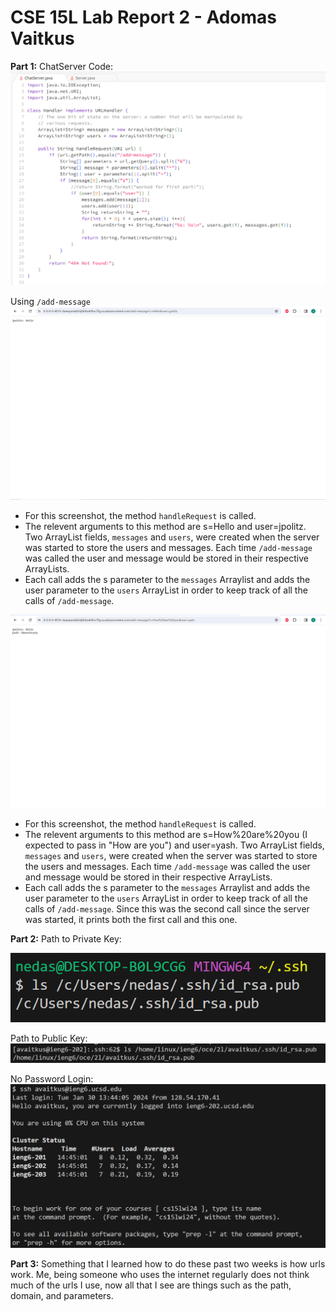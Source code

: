 # CSE 15L Lab Report 2 - Adomas Vaitkus

**Part 1:**
ChatServer Code:
![Image](ChatServer.png)

Using `/add-message`
![Image](ChatServerTest1.png)

* For this screenshot, the method `handleRequest` is called.
* The relevent arguments to this method are s=Hello and user=jpolitz. Two ArrayList fields, `messages` and `users`, were created when the server was started to store the users and messages. Each time `/add-message` was called the user and message would be stored in their respective ArrayLists.
* Each call adds the s parameter to the `messages` Arraylist and adds the user parameter to the `users` ArrayList in order to keep track of all the calls of `/add-message`.

![Image](ChatServerTest2.png)

* For this screenshot, the method `handleRequest` is called.
* The relevent arguments to this method are s=How%20are%20you (I expected to pass in "How are you") and user=yash. Two ArrayList fields, `messages` and `users`, were created when the server was started to store the users and messages. Each time `/add-message` was called the user and message would be stored in their respective ArrayLists.
* Each call adds the s parameter to the `messages` Arraylist and adds the user parameter to the `users` ArrayList in order to keep track of all the calls of `/add-message`. Since this was the second call since the server was started, it prints both the first call and this one.

**Part 2:**
Path to Private Key:

![Image](PrivateKeyRedo.png)

Path to Public Key:
![Image](PublicKey.png)

No Password Login:
![Image](NoPasswordRequired.png)

**Part 3:**
Something that I learned how to do these past two weeks is how urls work. Me, being someone who uses the internet regularly does not think much of the urls I use, now all that I see are things such as the path, domain, and parameters.

